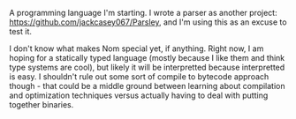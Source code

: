 
A programming language I'm starting. I wrote a parser as another project:
https://github.com/jackcasey067/Parsley, and I'm using this as an excuse to test
it.

I don't know what makes Nom special yet, if anything. Right now, I am hoping for
a statically typed language (mostly because I like them and think type systems are 
cool), but likely it will be interpretted because interpretted is easy. I shouldn't
rule out some sort of compile to bytecode approach though - that could be a middle
ground between learning about compilation and optimization techniques versus actually
having to deal with putting together binaries.
